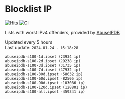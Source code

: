 # Blocklist IP

[![Hits](https://hits.seeyoufarm.com/api/count/incr/badge.svg?url=https%3A%2F%2Fgithub.com%2Fborestad%2Fblocklist-ip%2F&count_bg=%2379C83D&title_bg=%23555555&icon=&icon_color=%23E7E7E7&title=hits&edge_flat=false)](https://hits.seeyoufarm.com)  ![CI](https://img.shields.io/github/workflow/status/borestad/blocklist-ip/CI?style=flat-square)

Lists with worst IPv4 offenders, provided by [AbuseIPDB](https://www.abuseipdb.com/)

<!-- FOOTER-PLACEHOLDER -->
Updated every 5 hours<br>
Last update: `2024-01-24 - 05:18:28`
```
abuseipdb-s100-1d.ipset (23934 ip)
abuseipdb-s100-2d.ipset (29238 ip)
abuseipdb-s100-3d.ipset (31735 ip)
abuseipdb-s100-7d.ipset (37932 ip)
abuseipdb-s100-30d.ipset (58632 ip)
abuseipdb-s100-60d.ipset (82505 ip)
abuseipdb-s100-90d.ipset (103086 ip)
abuseipdb-s100-120d.ipset (128801 ip)
abuseipdb-s100-all.ipset (459341 ip)
```
